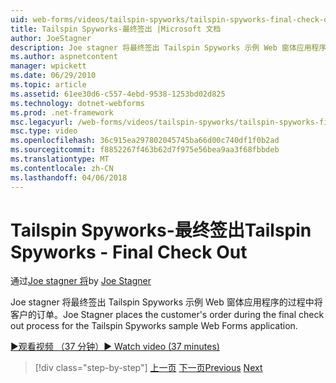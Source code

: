 ```yaml
---
uid: web-forms/videos/tailspin-spyworks/tailspin-spyworks-final-check-out
title: Tailspin Spyworks-最终签出 |Microsoft 文档
author: JoeStagner
description: Joe stagner 将最终签出 Tailspin Spyworks 示例 Web 窗体应用程序的过程中将客户的订单。
ms.author: aspnetcontent
manager: wpickett
ms.date: 06/29/2010
ms.topic: article
ms.assetid: 61ee30d6-c557-4ebd-9538-1253bd02d825
ms.technology: dotnet-webforms
ms.prod: .net-framework
msc.legacyurl: /web-forms/videos/tailspin-spyworks/tailspin-spyworks-final-check-out
msc.type: video
ms.openlocfilehash: 36c915ea297802045745ba66d00c740df1f0b2ad
ms.sourcegitcommit: f8852267f463b62d7f975e56bea9aa3f68fbbdeb
ms.translationtype: MT
ms.contentlocale: zh-CN
ms.lasthandoff: 04/06/2018
---
```

<a name="tailspin-spyworks---final-check-out"></a><span data-ttu-id="73fce-103">Tailspin Spyworks-最终签出</span><span class="sxs-lookup"><span data-stu-id="73fce-103">Tailspin Spyworks - Final Check Out</span></span>
====================
<span data-ttu-id="73fce-104">通过[Joe stagner 将](https://github.com/JoeStagner)</span><span class="sxs-lookup"><span data-stu-id="73fce-104">by [Joe Stagner](https://github.com/JoeStagner)</span></span>

<span data-ttu-id="73fce-105">Joe stagner 将最终签出 Tailspin Spyworks 示例 Web 窗体应用程序的过程中将客户的订单。</span><span class="sxs-lookup"><span data-stu-id="73fce-105">Joe Stagner places the customer's order during the final check out process for the Tailspin Spyworks sample Web Forms application.</span></span>

[<span data-ttu-id="73fce-106">&#9654;观看视频 （37 分钟）</span><span class="sxs-lookup"><span data-stu-id="73fce-106">&#9654; Watch video (37 minutes)</span></span>](https://channel9.msdn.com/Blogs/ASP-NET-Site-Videos/tailspin-spyworks-final-check-out)

> [!div class="step-by-step"]
> <span data-ttu-id="73fce-107">[上一页](tailspin-spyworks-migrate-the-shopping-cart.md)
> [下一页](tailspin-spyworks-adding-user-product-reviews.md)</span><span class="sxs-lookup"><span data-stu-id="73fce-107">[Previous](tailspin-spyworks-migrate-the-shopping-cart.md)
[Next](tailspin-spyworks-adding-user-product-reviews.md)</span></span>
